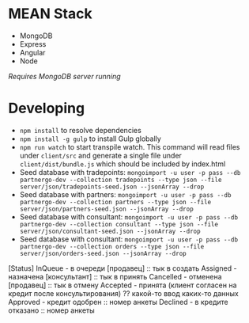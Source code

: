 # MEAN Stack
* MongoDB
* Express
* Angular
* Node

*Requires MongoDB server running*

# Developing

* `npm install` to resolve dependencies
* `npm install -g gulp` to install Gulp globally
* `npm run watch` to start transpile watch. This command will read files under `client/src` and generate a single file under `client/dist/bundle.js` which should be included by index.html
* Seed database with tradepoints: `mongoimport -u user -p pass --db partnergo-dev --collection tradepoints --type json --file server/json/tradepoints-seed.json --jsonArray --drop`
* Seed database with partners: `mongoimport -u user -p pass --db partnergo-dev --collection partners --type json --file server/json/partners-seed.json --jsonArray --drop`
* Seed database with consultant: `mongoimport -u user -p pass --db partnergo-dev --collection consultant --type json --file server/json/consultant-seed.json --jsonArray --drop`
* Seed database with consultant: `mongoimport -u user -p pass --db partnergo-dev --collection orders --type json --file server/json/orders-seed.json --jsonArray --drop`



[Status]
InQueue - в очереди [продавец] :: тык в создать
Assigned - назначена [консультант] :: тык в принять
Cancelled - отменена [продавец] :: тык в отмену
Accepted - принята (клиент согласен на кредит после консультирования) ?? какой-то ввод каких-то данных
Approved - кредит одобрен :: номер анкеты
Declined - в кредите отказано :: номер анкеты
